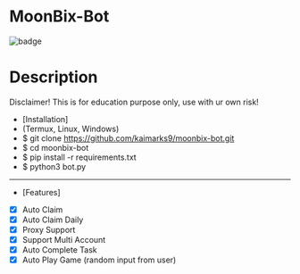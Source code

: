 # MoonBix-Bot
![badge](https://img.shields.io/badge/version-1.0-blue)

# Description
Disclaimer!
This is for education purpose only, use with ur own risk!

- [Installation]
- (Termux, Linux, Windows)
- $ git clone https://github.com/kaimarks9/moonbix-bot.git
- $ cd moonbix-bot
- $ pip install -r requirements.txt
- $ python3 bot.py

-----------------------------------------------------------------------------

- [Features]
- [x] Auto Claim
- [x] Auto Claim Daily
- [x] Proxy Support
- [x] Support Multi Account
- [x] Auto Complete Task
- [x] Auto Play Game (random input from user)